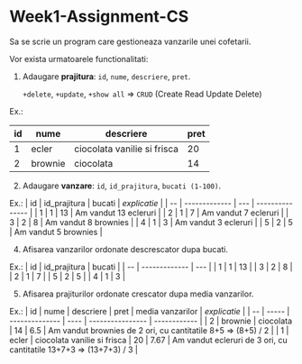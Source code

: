 # Week1-Assignment-CS

Sa se scrie un program care gestioneaza vanzarile unei cofetarii.

Vor exista urmatoarele functionalitati:

1.  Adaugare **prajitura**: `id`, `nume`, `descriere`, `pret`.
    
    `+delete`, `+update`, `+show all` => `CRUD` (Create Read Update Delete) 
    
Ex.:

| id | nume  | descriere      | pret |
| -- | ----- | -------------- | ---- |
| 1 | ecler | ciocolata vanilie si frisca | 20 |
| 2 | brownie | ciocolata | 14 |

2. Adaugare **vanzare**: `id`, `id_prajitura`, `bucati (1-100)`.

Ex.:
| id | id_prajitura  | bucati | _explicatie_ |
| -- | ------------- | --- | --------------- |
| 1  | 1             | 13  | Am vandut 13 ecleruri |
| 2  | 1             | 7  | Am vandut 7 ecleruri |
| 3  | 2             | 8  | Am vandut 8 brownies |
| 4  | 1             | 3 | Am vandut 3 ecleruri |
| 5  | 2             | 5 | Am vandut 5 brownies |


4. Afisarea vanzarilor ordonate descrescator dupa bucati.

Ex.:
| id | id_prajitura  | bucati |
| -- | ------------- | --- | 
| 1  | 1             | 13  | 
| 3  | 2             | 8  | 
| 2  | 1             | 7  |
| 5  | 2             | 5 |
| 4  | 1             | 3 | 

5. Afisarea prajiturilor ordonate crescator dupa media vanzarilor.

Ex.:
| id | nume  | descriere      | pret | media vanzarilor | _explicatie_ |
| -- | ----- | -------------- | ---- | ---------------- | ------------ |
| 2 | brownie | ciocolata | 14 | 6.5 | Am vandut brownies de 2 ori, cu cantitatile 8+5 => (8+5) / 2 |
| 1 | ecler | ciocolata vanilie si frisca | 20 | 7.67 | Am vandut ecleruri de 3 ori, cu cantitatile 13+7+3 => (13+7+3) / 3 |
